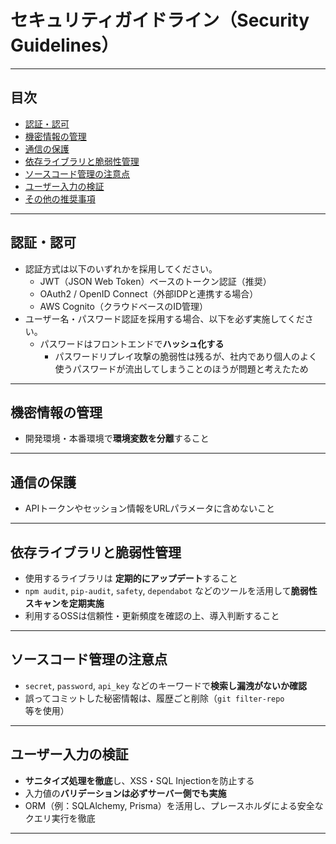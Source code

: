 # セキュリティガイドライン（Security Guidelines）

---

## 目次

- [認証・認可](#認証認可)
- [機密情報の管理](#機密情報の管理)
- [通信の保護](#通信の保護)
- [依存ライブラリと脆弱性管理](#依存ライブラリと脆弱性管理)
- [ソースコード管理の注意点](#ソースコード管理の注意点)
- [ユーザー入力の検証](#ユーザー入力の検証)
- [その他の推奨事項](#その他の推奨事項)

---

## 認証・認可

- 認証方式は以下のいずれかを採用してください。
  - JWT（JSON Web Token）ベースのトークン認証（推奨）
  - OAuth2 / OpenID Connect（外部IDPと連携する場合）
  - AWS Cognito（クラウドベースのID管理）
- ユーザー名・パスワード認証を採用する場合、以下を必ず実施してください。
  - パスワードはフロントエンドで**ハッシュ化する**
    - パスワードリプレイ攻撃の脆弱性は残るが、社内であり個人のよく使うパスワードが流出してしまうことのほうが問題と考えたため

---

## 機密情報の管理

- 開発環境・本番環境で**環境変数を分離**すること

---

## 通信の保護

- APIトークンやセッション情報をURLパラメータに含めないこと

---

## 依存ライブラリと脆弱性管理

- 使用するライブラリは **定期的にアップデート**すること
- `npm audit`, `pip-audit`, `safety`, `dependabot` などのツールを活用して**脆弱性スキャンを定期実施**
- 利用するOSSは信頼性・更新頻度を確認の上、導入判断すること

---

## ソースコード管理の注意点

- `secret`, `password`, `api_key` などのキーワードで**検索し漏洩がないか確認**
- 誤ってコミットした秘密情報は、履歴ごと削除（`git filter-repo`等を使用）

---

## ユーザー入力の検証

- **サニタイズ処理を徹底**し、XSS・SQL Injectionを防止する
- 入力値の**バリデーションは必ずサーバー側でも実施**
- ORM（例：SQLAlchemy, Prisma）を活用し、プレースホルダによる安全なクエリ実行を徹底

---
